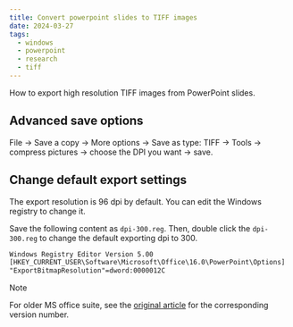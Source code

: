 ```yaml
---
title: Convert powerpoint slides to TIFF images
date: 2024-03-27
tags:
  - windows
  - powerpoint
  - research
  - tiff
---
```


How to export high resolution TIFF images from PowerPoint slides.

<!-- more -->

## Advanced save options

File -> Save a copy -> More options -> Save as type: TIFF -> Tools -> compress pictures -> choose the DPI you want -> save.

## Change default export settings

The export resolution is 96 dpi by default. You can edit the Windows registry to change it.

Save the following content as `dpi-300.reg`. Then, double click the `dpi-300.reg` to change the default exporting dpi to 300.

```txt title="dpi-300.reg"
Windows Registry Editor Version 5.00
[HKEY_CURRENT_USER\Software\Microsoft\Office\16.0\PowerPoint\Options]
"ExportBitmapResolution"=dword:0000012C
```

> [!NOTE]
> For older MS office suite, see the [original article](https://learn.microsoft.com/en-us/office/troubleshoot/powerpoint/change-export-slide-resolution) for the corresponding version number.

